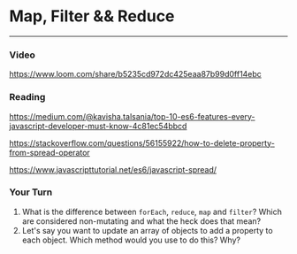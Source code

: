 # Map, Filter && Reduce

---

### Video

https://www.loom.com/share/b5235cd972dc425eaa87b99d0ff14ebc

### Reading

https://medium.com/@kavisha.talsania/top-10-es6-features-every-javascript-developer-must-know-4c81ec54bbcd

https://stackoverflow.com/questions/56155922/how-to-delete-property-from-spread-operator

https://www.javascripttutorial.net/es6/javascript-spread/

### Your Turn

1. What is the difference between `forEach`, `reduce`, `map` and `filter`? Which are considered non-mutating and what the heck does that mean?
2. Let's say you want to update an array of objects to add a property to each object. Which method would you use to do this? Why?
